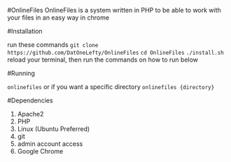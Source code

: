 #OnlineFiles
OnlineFiles is a system written in PHP to be able to work with your files in an easy way in chrome

#Installation

run these commands
`git clone https://github.com/DatOneLefty/OnlineFiles`
`cd OnlineFiles`
`./install.sh`
reload your terminal, then run the commands on how to run below

#Running

`onlinefiles`
or if you want a specific directory
`onlinefiles {directory}`

#Dependencies
1.  Apache2
2.  PHP
3.  Linux (Ubuntu Preferred)
4.  git
5.  admin account access
6.  Google Chrome
